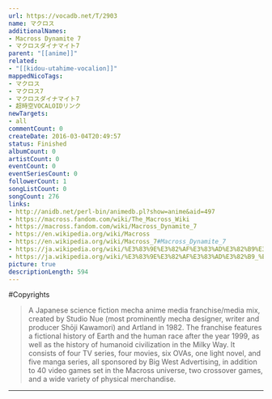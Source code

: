 ```yaml
---
url: https://vocadb.net/T/2903
name: マクロス
additionalNames: 
- Macross Dynamite 7
- マクロスダイナマイト7
parent: "[[anime]]"
related:
- "[[kidou-utahime-vocalion]]"
mappedNicoTags:
- マクロス
- マクロス7
- マクロスダイナマイト7
- 超時空VOCALOIDリンク
newTargets:
- all
commentCount: 0
createDate: 2016-03-04T20:49:57
status: Finished
albumCount: 0
artistCount: 0
eventCount: 0
eventSeriesCount: 0
followerCount: 1
songListCount: 0
songCount: 276
links: 
- http://anidb.net/perl-bin/animedb.pl?show=anime&aid=497
- https://macross.fandom.com/wiki/The_Macross_Wiki
- https://macross.fandom.com/wiki/Macross_Dynamite_7
- https://en.wikipedia.org/wiki/Macross
- https://en.wikipedia.org/wiki/Macross_7#Macross_Dynamite_7
- https://ja.wikipedia.org/wiki/%E3%83%9E%E3%82%AF%E3%83%AD%E3%82%B9%E3%82%B7%E3%83%AA%E3%83%BC%E3%82%BA
- https://ja.wikipedia.org/wiki/%E3%83%9E%E3%82%AF%E3%83%AD%E3%82%B9_%E3%83%80%E3%82%A4%E3%83%8A%E3%83%9E%E3%82%A4%E3%83%887
picture: true
descriptionLength: 594
---
```


#Copyrights

>A Japanese science fiction mecha anime media franchise/media mix, created by Studio Nue (most prominently mecha designer, writer and producer Shōji Kawamori) and Artland in 1982. The franchise features a fictional history of Earth and the human race after the year 1999, as well as the history of humanoid civilization in the Milky Way. It consists of four TV series, four movies, six OVAs, one light novel, and five manga series, all sponsored by Big West Advertising, in addition to 40 video games set in the Macross universe, two crossover games, and a wide variety of physical merchandise.

---

